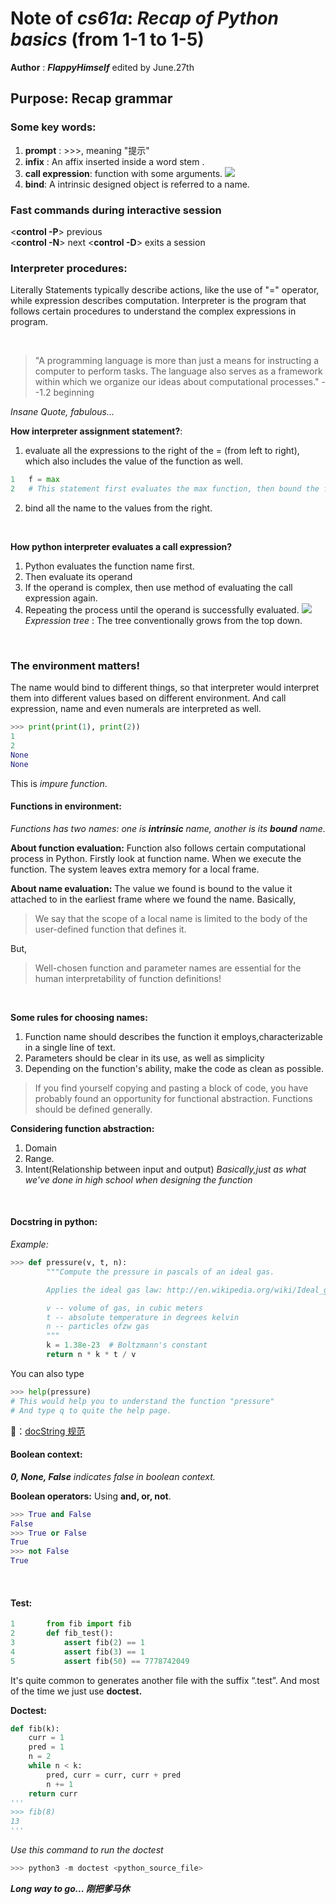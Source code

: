 # Note of *cs61a*: *Recap of Python basics* (from 1-1 to 1-5)
**Author** : ***FlappyHimself*** edited by June.27th 

## Purpose: Recap grammar
### Some key words:
1. **prompt** : >>>, meaning "提示"
2. **infix** : An affix inserted inside a word stem .
3. **call expression**: function with some arguments.
![](photo/1.jpg)
4. **bind**: A intrinsic designed object is referred to a name.

### Fast commands during interactive session
<**control -P**> previous  
<**control -N**> next
<**control -D**> exits a session

### Interpreter procedures:
Literally Statements typically describe actions, like the use of "=" operator, while expression describes computation. Interpreter is the program that follows certain procedures to understand the complex expressions in program. 

<br>

> "A programming language is more than just a means for instructing a computer to perform tasks. The language also serves as a framework within which we organize our ideas about computational processes."   --1.2 beginning

*Insane Quote, fabulous...*
<br>


**How interpreter assignment statement?**: 
1. evaluate all the expressions to the right of the = (from left to right), which also includes the value of the function as well.
```python
1   f = max 
2   # This statement first evaluates the max function, then bound the function to name "f". 
```
2. bind all the name to the values from the right. 
<br>

**How python interpreter evaluates a call expression?**
1. Python evaluates the function name first.
2. Then evaluate its operand
3. If the operand is complex, then use method of evaluating the call expression again. 
4. Repeating the process until the operand is successfully evaluated. 
![](photo/2.jpg)
*Expression tree* : The tree conventionally grows from the top down.

<br>

### The environment matters!
The name would bind to different things, so that interpreter would interpret them into different values based on different environment. And call expression, name and even numerals are interpreted as well. 
```python
>>> print(print(1), print(2))
1
2
None
None
```
This is *impure function*.

#### Functions in environment:
*Functions has two names: one is **intrinsic** name, another is its **bound** name.*

**About function evaluation:**
Function also follows certain computational process in Python. Firstly look at function name. When we execute the function. The system leaves extra memory for a local frame. 

**About name evaluation:**
The value we found is bound to the value it attached to in the earliest frame where we found the name. 
Basically, 
> We say that the scope of a local name is limited to the body of the user-defined function that defines it. 

But,
>Well-chosen function and parameter names are essential for the human interpretability of function definitions!
<br>

**Some rules for choosing names:**
1. Function name should describes the function it employs,characterizable in a single line of text.
2. Parameters should be clear in its use, as well as simplicity
3. Depending on the function's ability, make the code as clean as possible. 
>If you find yourself copying and pasting a block of code, you have probably found an opportunity for functional abstraction. Functions should be defined generally.

**Considering function abstraction:**
1. Domain
2. Range.
3. Intent(Relationship between input and output)
*Basically,just as what we've done in high school when designing the function*
<br>

#### Docstring in python:
*Example:*
```python
>>> def pressure(v, t, n):
        """Compute the pressure in pascals of an ideal gas.

        Applies the ideal gas law: http://en.wikipedia.org/wiki/Ideal_gas_law

        v -- volume of gas, in cubic meters
        t -- absolute temperature in degrees kelvin
        n -- particles ofzw gas
        """
        k = 1.38e-23  # Boltzmann's constant
        return n * k * t / v
```
You can also type
```python
>>> help(pressure)
# This would help you to understand the function "pressure"
# And type q to quite the help page.
```
🔗：[docString 规范](https://peps.python.org/pep-0257/)
<br>

#### Boolean context: 
***0, None, False** indicates false in boolean context.*
<br>

**Boolean operators:**
Using **and, or, not**. 
```python
>>> True and False
False
>>> True or False
True
>>> not False
True
```
<br>

#### Test:
```python
1       from fib import fib
2       def fib_test():
3           assert fib(2) == 1
4           assert fib(3) == 1
5           assert fib(50) == 7778742049
```
It's quite common to generates another file with the suffix “.test”. And most of the time we just use **doctest.**

**Doctest:**
```python
def fib(k):
    curr = 1
    pred = 1
    n = 2
    while n < k:
        pred, curr = curr, curr + pred
        n += 1
    return curr
'''
>>> fib(8)
13
'''
```

*Use this command to run the doctest*
```python
>>> python3 -m doctest <python_source_file>
```

***Long way to go... 刚把爹马休***